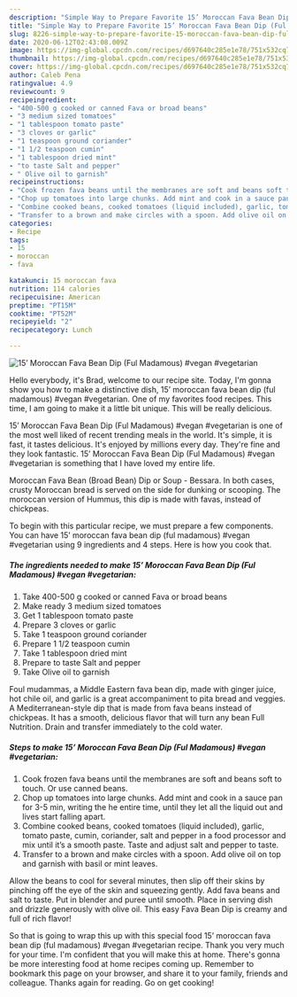 ```yaml
---
description: "Simple Way to Prepare Favorite 15’ Moroccan Fava Bean Dip (Ful Madamous) #vegan #vegetarian"
title: "Simple Way to Prepare Favorite 15’ Moroccan Fava Bean Dip (Ful Madamous) #vegan #vegetarian"
slug: 8226-simple-way-to-prepare-favorite-15-moroccan-fava-bean-dip-ful-madamous-vegan-vegetarian
date: 2020-06-12T02:43:08.009Z
image: https://img-global.cpcdn.com/recipes/d697640c285e1e78/751x532cq70/15-moroccan-fava-bean-dip-ful-madamous-vegan-vegetarian-recipe-main-photo.jpg
thumbnail: https://img-global.cpcdn.com/recipes/d697640c285e1e78/751x532cq70/15-moroccan-fava-bean-dip-ful-madamous-vegan-vegetarian-recipe-main-photo.jpg
cover: https://img-global.cpcdn.com/recipes/d697640c285e1e78/751x532cq70/15-moroccan-fava-bean-dip-ful-madamous-vegan-vegetarian-recipe-main-photo.jpg
author: Caleb Pena
ratingvalue: 4.9
reviewcount: 9
recipeingredient:
- "400-500 g cooked or canned Fava or broad beans"
- "3 medium sized tomatoes"
- "1 tablespoon tomato paste"
- "3 cloves or garlic"
- "1 teaspoon ground coriander"
- "1 1/2 teaspoon cumin"
- "1 tablespoon dried mint"
- "to taste Salt and pepper"
- " Olive oil to garnish"
recipeinstructions:
- "Cook frozen fava beans until the membranes are soft and beans soft to touch. Or use canned beans."
- "Chop up tomatoes into large chunks. Add mint and cook in a sauce pan for 3-5 min, writing the he entire time, until they let all the liquid out and lives start falling apart."
- "Combine cooked beans, cooked tomatoes (liquid included), garlic, tomato paste, cumin, coriander, salt and pepper in a food processor and mix until it’s a smooth paste. Taste and adjust salt and pepper to taste."
- "Transfer to a brown and make circles with a spoon. Add olive oil on top and garnish with basil or mint leaves."
categories:
- Recipe
tags:
- 15
- moroccan
- fava

katakunci: 15 moroccan fava 
nutrition: 114 calories
recipecuisine: American
preptime: "PT15M"
cooktime: "PT52M"
recipeyield: "2"
recipecategory: Lunch

---
```



![15’ Moroccan Fava Bean Dip (Ful Madamous) #vegan #vegetarian](https://img-global.cpcdn.com/recipes/d697640c285e1e78/751x532cq70/15-moroccan-fava-bean-dip-ful-madamous-vegan-vegetarian-recipe-main-photo.jpg)

Hello everybody, it's Brad, welcome to our recipe site. Today, I'm gonna show you how to make a distinctive dish, 15’ moroccan fava bean dip (ful madamous) #vegan #vegetarian. One of my favorites food recipes. This time, I am going to make it a little bit unique. This will be really delicious.

15’ Moroccan Fava Bean Dip (Ful Madamous) #vegan #vegetarian is one of the most well liked of recent trending meals in the world. It's simple, it is fast, it tastes delicious. It's enjoyed by millions every day. They're fine and they look fantastic. 15’ Moroccan Fava Bean Dip (Ful Madamous) #vegan #vegetarian is something that I have loved my entire life.

Moroccan Fava Bean (Broad Bean) Dip or Soup - Bessara. In both cases, crusty Moroccan bread is served on the side for dunking or scooping. The moroccan version of Hummus, this dip is made with favas, instead of chickpeas.


To begin with this particular recipe, we must prepare a few components. You can have 15’ moroccan fava bean dip (ful madamous) #vegan #vegetarian using 9 ingredients and 4 steps. Here is how you cook that.

<!--inarticleads1-->

##### The ingredients needed to make 15’ Moroccan Fava Bean Dip (Ful Madamous) #vegan #vegetarian:

1. Take 400-500 g cooked or canned Fava or broad beans
1. Make ready 3 medium sized tomatoes
1. Get 1 tablespoon tomato paste
1. Prepare 3 cloves or garlic
1. Take 1 teaspoon ground coriander
1. Prepare 1 1/2 teaspoon cumin
1. Take 1 tablespoon dried mint
1. Prepare to taste Salt and pepper
1. Take  Olive oil to garnish


Foul mudammas, a Middle Eastern fava bean dip, made with ginger juice, hot chile oil, and garlic is a great accompaniment to pita bread and veggies. A Mediterranean-style dip that is made from fava beans instead of chickpeas. It has a smooth, delicious flavor that will turn any bean Full Nutrition. Drain and transfer immediately to the cold water. 

<!--inarticleads2-->

##### Steps to make 15’ Moroccan Fava Bean Dip (Ful Madamous) #vegan #vegetarian:

1. Cook frozen fava beans until the membranes are soft and beans soft to touch. Or use canned beans.
1. Chop up tomatoes into large chunks. Add mint and cook in a sauce pan for 3-5 min, writing the he entire time, until they let all the liquid out and lives start falling apart.
1. Combine cooked beans, cooked tomatoes (liquid included), garlic, tomato paste, cumin, coriander, salt and pepper in a food processor and mix until it’s a smooth paste. Taste and adjust salt and pepper to taste.
1. Transfer to a brown and make circles with a spoon. Add olive oil on top and garnish with basil or mint leaves.


Allow the beans to cool for several minutes, then slip off their skins by pinching off the eye of the skin and squeezing gently. Add fava beans and salt to taste. Put in blender and puree until smooth. Place in serving dish and drizzle generously with olive oil. This easy Fava Bean Dip is creamy and full of rich flavor! 

So that is going to wrap this up with this special food 15’ moroccan fava bean dip (ful madamous) #vegan #vegetarian recipe. Thank you very much for your time. I'm confident that you will make this at home. There's gonna be more interesting food at home recipes coming up. Remember to bookmark this page on your browser, and share it to your family, friends and colleague. Thanks again for reading. Go on get cooking!
